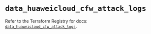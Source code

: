 # `data_huaweicloud_cfw_attack_logs`

Refer to the Terraform Registry for docs: [`data_huaweicloud_cfw_attack_logs`](https://registry.terraform.io/providers/huaweicloud/huaweicloud/1.71.1/docs/data-sources/cfw_attack_logs).
